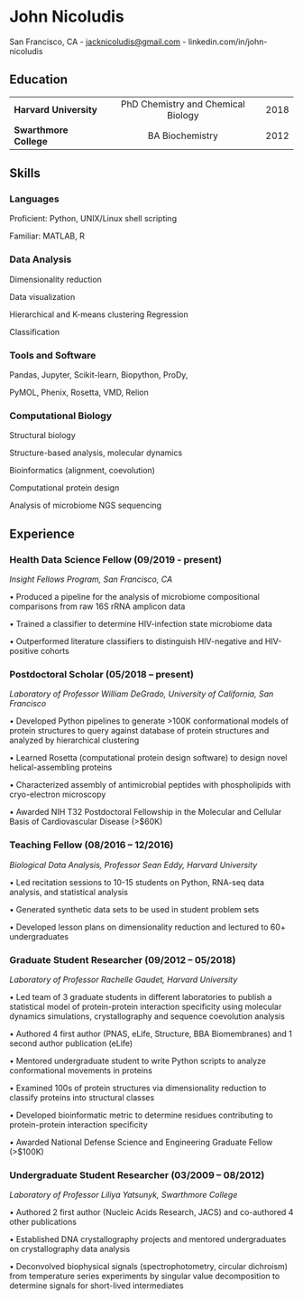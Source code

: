 # John Nicoludis

San Francisco, CA - jacknicoludis@gmail.com - linkedin.com/in/john-nicoludis

## Education 
|                        |                                    |      |
| ---------------------- |:----------------------------------:| ----:|
| **Harvard University** | PhD Chemistry and Chemical Biology | 2018 |
| **Swarthmore College** | BA Biochemistry                    | 2012 |

## Skills
### Languages

Proficient: Python, UNIX/Linux shell scripting

Familiar: MATLAB, R

### Data Analysis

Dimensionality reduction

Data visualization

Hierarchical and K-means clustering Regression

Classification

### Tools and Software

Pandas, Jupyter, Scikit-learn, Biopython, ProDy,

PyMOL, Phenix, Rosetta, VMD, Relion

### Computational Biology

Structural biology

Structure-based analysis, molecular dynamics 

Bioinformatics (alignment, coevolution) 

Computational protein design

Analysis of microbiome NGS sequencing

## Experience

### Health Data Science Fellow (09/2019 - present)

*Insight Fellows Program, San Francisco, CA*

• Produced a pipeline for the analysis of microbiome compositional comparisons from raw 16S rRNA amplicon data

• Trained a classifier to determine HIV-infection state microbiome data

• Outperformed literature classifiers to distinguish HIV-negative and HIV-positive cohorts

### Postdoctoral Scholar (05/2018 – present)

*Laboratory of Professor William DeGrado, University of California, San Francisco*

• Developed Python pipelines to generate >100K conformational models of protein structures to query against database of protein structures and analyzed by hierarchical clustering

• Learned Rosetta (computational protein design software) to design novel helical-assembling proteins

• Characterized assembly of antimicrobial peptides with phospholipids with cryo-electron microscopy

• Awarded NIH T32 Postdoctoral Fellowship in the Molecular and Cellular Basis of Cardiovascular Disease (>$60K)

### Teaching Fellow (08/2016 – 12/2016)

*Biological Data Analysis, Professor Sean Eddy, Harvard University*

• Led recitation sessions to 10-15 students on Python, RNA-seq data analysis, and statistical analysis

• Generated synthetic data sets to be used in student problem sets

• Developed lesson plans on dimensionality reduction and lectured to 60+ undergraduates

### Graduate Student Researcher (09/2012 – 05/2018)

*Laboratory of Professor Rachelle Gaudet, Harvard University*

• Led team of 3 graduate students in different laboratories to publish a statistical model of protein-protein interaction specificity using molecular dynamics simulations, crystallography and sequence coevolution analysis

• Authored 4 first author (PNAS, eLife, Structure, BBA Biomembranes) and 1 second author publication (eLife)

• Mentored undergraduate student to write Python scripts to analyze conformational movements in proteins

• Examined 100s of protein structures via dimensionality reduction to classify proteins into structural classes

• Developed bioinformatic metric to determine residues contributing to protein-protein interaction specificity

• Awarded National Defense Science and Engineering Graduate Fellow (>$100K)

### Undergraduate Student Researcher (03/2009 – 08/2012)

*Laboratory of Professor Liliya Yatsunyk, Swarthmore College*

• Authored 2 first author (Nucleic Acids Research, JACS) and co-authored 4 other publications

• Established DNA crystallography projects and mentored undergraduates on crystallography data analysis

• Deconvolved biophysical signals (spectrophotometry, circular dichroism) from temperature series experiments by singular value decomposition to determine signals for short-lived intermediates
